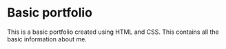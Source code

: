 # Basic portfolio
This is a basic portfolio created using HTML and CSS. This contains all the basic information about me.
